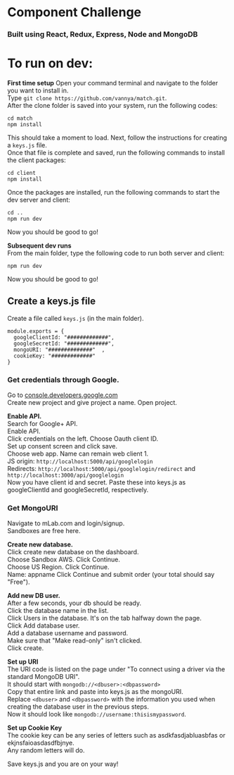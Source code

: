 # Component Challenge

### Built using React, Redux, Express, Node and MongoDB



# To run on dev: 

**First time setup**
Open your command terminal and navigate to the folder you want to install in.  
Type ```git clone https://github.com/vannya/match.git```.  
After the clone folder is saved into your system, run the following codes:  

```cd match```  
```npm install```

This should take a moment to load. Next, follow the instructions for creating a `keys.js` file.  
Once that file is complete and saved, run the following commands to install the client packages:

```cd client```    
```npm install```  

Once the packages are installed, run the following commands to start the dev server and client:  

```cd ..```  
```npm run dev```  

Now you should be good to go!  

**Subsequent dev runs**  
From the main folder, type the following code to run both server and client:

```npm run dev```

Now you should be good to go!  


## Create a keys.js file  
Create a file called `keys.js` (in the main folder).

```
module.exports = {  
  googleClientId: "#############",  
  googleSecretId: "#############",  
  mongoURI: "##############"  ,
  cookieKey: "#############"
}
```

### Get credentials through Google.   
Go to [console.developers.google.com](https://console.developers.google.com/apis?project=match-three-components)  
Create new project and give project a name.
Open project.

**Enable API.**  
Search for Google+ API.  
Enable API.  
Click credentials on the left.  Choose Oauth client ID.  
Set up consent screen and click save.  
Choose web app. Name can remain web client 1.  
JS origin: `http://localhost:5000/api/googlelogin`  
Redirects: `http://localhost:5000/api/googlelogin/redirect` and `http://localhost:3000/api/googlelogin`  
Now you have client id and secret. Paste these into keys.js as googleClientId and googleSecretId, respectively.  

### Get MongoURI  
Navigate to mLab.com and login/signup.    
Sandboxes are free here.  

**Create new database.**  
Click create new database on the dashboard.  
Choose Sandbox AWS. Click Continue.  
Choose US Region. Click Continue.  
Name: appname  Click Continue and submit order (your total should say "Free").  

**Add new DB user.**  
After a few seconds, your db should be ready.  
Click the database name in the list.  
Click Users in the database.  It's on the tab halfway down the page.  
Click Add database user.  
Add a database username and password.  
Make sure that "Make read-only" isn't clicked.  
Click create.  

**Set up URI**  
The URI code is listed on the page under "To connect using a driver via the standard MongoDB URI".  
It should start with `mongodb://<dbuser>:<dbpassword>`  
Copy that entire link and paste into keys.js as the mongoURI.   
Replace `<dbuser>` and `<dbpassword>` with the information you used when creating the database user in the previous steps.  
Now it should look like `mongodb://username:thisismypassword`.  

**Set up Cookie Key**  
The cookie key can be any series of letters such as asdkfasdjabluasbfas or ekjnsfaioasdasdfbjnye.  
Any random letters will do.  

Save keys.js and you are on your way!  
